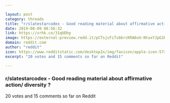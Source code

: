 ```yaml
---

layout: post
category: threads
title: "r/slatestarcodex - Good reading material about affirmative action/ diversity ?"
date: 2019-08-09 06:56:32
link: https://vrhk.co/31qUDhp
image: https://external-preview.redd.it/pCTsjcFiTvbbrcKRA6oU-NtuxYJpG1RGvcdD80ygEFU.jpg?auto=webp&s=2926c33d2a696812bea335afcd3c5c2e1d5a3d47
domain: reddit.com
author: "reddit"
icon: https://www.redditstatic.com/desktop2x/img/favicon/apple-icon-57x57.png
excerpt: "20 votes and 15 comments so far on Reddit"

---
```


### r/slatestarcodex - Good reading material about affirmative action/ diversity ?

20 votes and 15 comments so far on Reddit